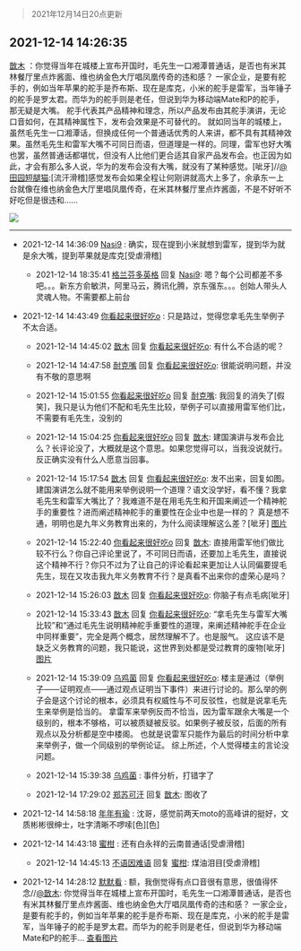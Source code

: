 > 2021年12月14日20点更新
<link rel="stylesheet" href="https://cdn.jsdelivr.net/gh/taotie6/sampleJSON@main/css/photo_show.css">
<meta name="referrer" content="no-referrer" />


 ## 2021-12-14 14:26:35 

 [㪚木](https://www.coolapk.com/feed/32121157?shareKey=MjRjMWE5OTEzMWZiNjFiODQwYzg~) ：你觉得当年在城楼上宣布开国时，毛先生一口湘潭普通话，是否也有米其林餐厅里点炸酱面、维也纳金色大厅唱凤凰传奇的违和感？
一家企业，是要有舵手的，例如当年苹果的舵手是乔布斯、现在是库克，小米的舵手是雷军，当年锤子的舵手是罗太君。而华为的舵手则是老任，但说到华为移动端Mate和P的舵手<!--break-->，那无疑是大嘴。
舵手代表其产品精神和理念，所以产品发布由其舵手演讲，无论口音如何，在其精神属性下，发布会效果是不可替代的。
就如同当年的城楼上，虽然毛先生一口湘潭话，但换成任何一个普通话优秀的人来讲，都不具有其精神效果。虽然毛先生和雷军大嘴不可同日而语，但道理是一样的。同理，雷军也好大嘴也罢，虽然普通话都堪忧，但没有人比他们更合适其自家产品发布会。也正因为如此，才会有那么多人说，华为的发布会没有大嘴，就没有了某种感觉。[呲牙]//<a class="feed-link-uname" href="/u/田园短腿猫">@田园短腿猫</a>:[流汗滑稽]感觉发布会如果全程让何刚讲就高大上多了，余承东一上台就像在维也纳金色大厅里唱凤凰传奇，在米其林餐厅里点炸酱面，不是不好听不好吃但是很违和…… 

<div class="album">
<img class="img-item" src="http://image.coolapk.com/feed/2018/1217/07/1081091_1545003920_5732@216x196.gif" />
</div>

 ------- 

- 2021-12-14 14:36:09 [Nasi9](uid=2003986) : 确实，现在提到小米就想到雷军，提到华为就是余大嘴，提到苹果就是库克[受虐滑稽] 

    - 2021-12-14 18:35:41 [格兰芬多英格](uid=4157384) 回复 [Nasi9](uid=2003986): 嗯？每个公司都差不多吧。。。新东方俞敏洪，阿里马云，腾讯化腾，京东强东。。。创始人带头人灵魂人物。不需要都上前台 

- 2021-12-14 14:43:49 [你看起来很好吃o](uid=984053) : 只是路过，觉得您拿毛先生举例子不太合适。 

    - 2021-12-14 14:45:02 [㪚木](uid=1081091) 回复 [你看起来很好吃o](uid=984053): 有什么不合适的呢？ 

    - 2021-12-14 14:47:58 [耐克嘴](uid=2731345) 回复 [你看起来很好吃o](uid=984053): 很能说明问题，并没有不敬的意思啊 

    - 2021-12-14 15:01:55 [你看起来很好吃o](uid=984053) 回复 [耐克嘴](uid=2731345): 我回复的消失了[假笑]，我只是认为他们不配和毛先生比较，举例子可以直接用雷军他们比，不需要有毛先生，没别的 

    - 2021-12-14 15:04:25 [你看起来很好吃o](uid=984053) 回复 [㪚木](uid=1081091): 建国演讲与发布会比么？长评论没了，大概就是这个意思。如果您觉得可以，当我没说就行。反正确实没有什么人愿意当回事。 

    - 2021-12-14 15:17:54 [㪚木](uid=1081091) 回复 [你看起来很好吃o](uid=984053): 发不出来，回复如图。
建国演讲怎么就不能用来举例说明一个道理？语文没学好，看不懂？我拿毛先生和雷军大嘴比了？我难道不是在用毛先生和开国来阐述一个精神舵手的重要性？进而阐述精神舵手的重要性在企业中也是一样的？
真是想不通，明明也是九年义务教育出来的，为什么阅读理解这么差？[呲牙] [图片](http://image.coolapk.com/feed/2021/1214/15/1081091_521aad06_6273_6812_103@1080x1760.png)

    - 2021-12-14 15:22:40 [你看起来很好吃o](uid=984053) 回复 [㪚木](uid=1081091): 直接用雷军他们做比较不行么？你自己评论里说了，不可同日而语，还要加上毛先生，直接说这个精神不行？你只不过为了让自己的评论看起来更加让人认同偏要提毛先生，现在又攻击我九年义务教育不行？是真看不出来你的虚荣心是吗？ 

    - 2021-12-14 15:26:03 [㪚木](uid=1081091) 回复 [你看起来很好吃o](uid=984053): 你脑子有点毛病[呲牙] 

    - 2021-12-14 15:33:43 [㪚木](uid=1081091) 回复 [你看起来很好吃o](uid=984053): “拿毛先生与雷军大嘴比较”和“通过毛先生说明精神舵手重要性的道理，来阐述精神舵手在企业中同样重要”，完全是两个概念，居然理解不了。也是服气。
这应该不是缺乏义务教育的问题，我只能说，这世界到处都是受过教育的废物[呲牙] [图片](http://image.coolapk.com/feed/2021/1214/15/1081091_bf84d52b_7124_193_170@592x876.jpeg)

    - 2021-12-14 15:39:09 [乌鸡菌](uid=803342) 回复 [你看起来很好吃o](uid=984053): 楼主是通过（举例子——证明观点——通过观点证明当下事件）来进行讨论的。那么举的例子会是这个讨论的根本，必须具有权威性与不可反驳性，也就是说拿毛先生来举例是恰当的。
拿雷军来举例反而不恰当，因为雷军跟余大嘴是一个级别的，根本不够格，可以被质疑被反驳。如果例子被反驳<!--break-->，后面的所有观点以及分析都是空中楼阁。
也就是说雷军只能作为最后的时间分析中拿来举例子，做一个同级别的举例论证。
综上所述，个人觉得楼主的言论没问题。 

    - 2021-12-14 15:39:38 [乌鸡菌](uid=803342) : 事件分析，打错字了 

    - 2021-12-14 17:29:02 [郑苏可汗](uid=678781) 回复 [㪚木](uid=1081091): 图收了 

- 2021-12-14 14:58:18 [年年有瑜](uid=3549248) : 沈哥，感觉前两天moto的高峰讲的挺好，文质彬彬很绅士，吐字清晰不啰嗦[色][色] 

- 2021-12-14 14:43:18 [蜜柑](uid=1097842) : 还有白永祥的云南普通话[受虐滑稽] 

    - 2021-12-14 14:45:13 [不语因难语](uid=3473818) 回复 [蜜柑](uid=1097842): 煤油泪目[受虐滑稽] 

- 2021-12-14 14:28:12 [默默看](uid=752484) : 额，我倒觉得有点口音很有意思，很值得怀念//<a class="feed-link-uname" href="/u/㪚木">@㪚木</a>: 你觉得当年在城楼上宣布开国时，毛先生一口湘潭普通话，是否也有米其林餐厅里点炸酱面、维也纳金色大厅唱凤凰传奇的违和感？
一家企业，是要有舵手的，例如当年苹果的舵手是乔布斯、现在是库克，小米的舵手是雷军，当年锤子的舵手是罗太君<!--break-->。而华为的舵手则是老任，但说到华为移动端Mate和P的舵手...  <a class="feed-forward-pic" href="http://image.coolapk.com/feed/2018/1217/07/1081091_1545003920_5732@216x196.gif">查看图片</a> 

